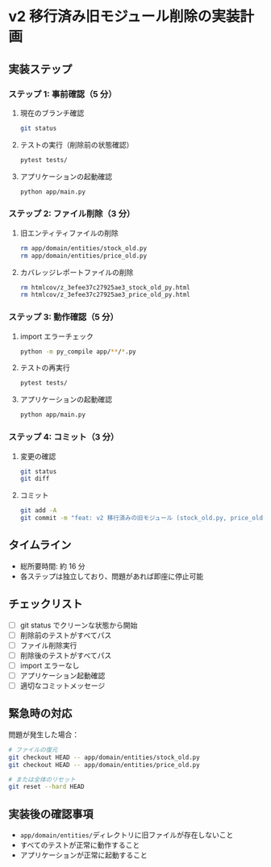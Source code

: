 # v2 移行済み旧モジュール削除の実装計画

## 実装ステップ

### ステップ 1: 事前確認（5 分）
1. 現在のブランチ確認
   ```bash
   git status
   ```

2. テストの実行（削除前の状態確認）
   ```bash
   pytest tests/
   ```

3. アプリケーションの起動確認
   ```bash
   python app/main.py
   ```

### ステップ 2: ファイル削除（3 分）
1. 旧エンティティファイルの削除
   ```bash
   rm app/domain/entities/stock_old.py
   rm app/domain/entities/price_old.py
   ```

2. カバレッジレポートファイルの削除
   ```bash
   rm htmlcov/z_3efee37c27925ae3_stock_old_py.html
   rm htmlcov/z_3efee37c27925ae3_price_old_py.html
   ```

### ステップ 3: 動作確認（5 分）
1. import エラーチェック
   ```bash
   python -m py_compile app/**/*.py
   ```

2. テストの再実行
   ```bash
   pytest tests/
   ```

3. アプリケーションの起動確認
   ```bash
   python app/main.py
   ```

### ステップ 4: コミット（3 分）
1. 変更の確認
   ```bash
   git status
   git diff
   ```

2. コミット
   ```bash
   git add -A
   git commit -m "feat: v2 移行済みの旧モジュール (stock_old.py, price_old.py) を削除"
   ```

## タイムライン
- 総所要時間: 約 16 分
- 各ステップは独立しており、問題があれば即座に停止可能

## チェックリスト
- [ ] git status でクリーンな状態から開始
- [ ] 削除前のテストがすべてパス
- [ ] ファイル削除実行
- [ ] 削除後のテストがすべてパス
- [ ] import エラーなし
- [ ] アプリケーション起動確認
- [ ] 適切なコミットメッセージ

## 緊急時の対応
問題が発生した場合：
```bash
# ファイルの復元
git checkout HEAD -- app/domain/entities/stock_old.py
git checkout HEAD -- app/domain/entities/price_old.py

# または全体のリセット
git reset --hard HEAD
```

## 実装後の確認事項
- `app/domain/entities/`ディレクトリに旧ファイルが存在しないこと
- すべてのテストが正常に動作すること
- アプリケーションが正常に起動すること